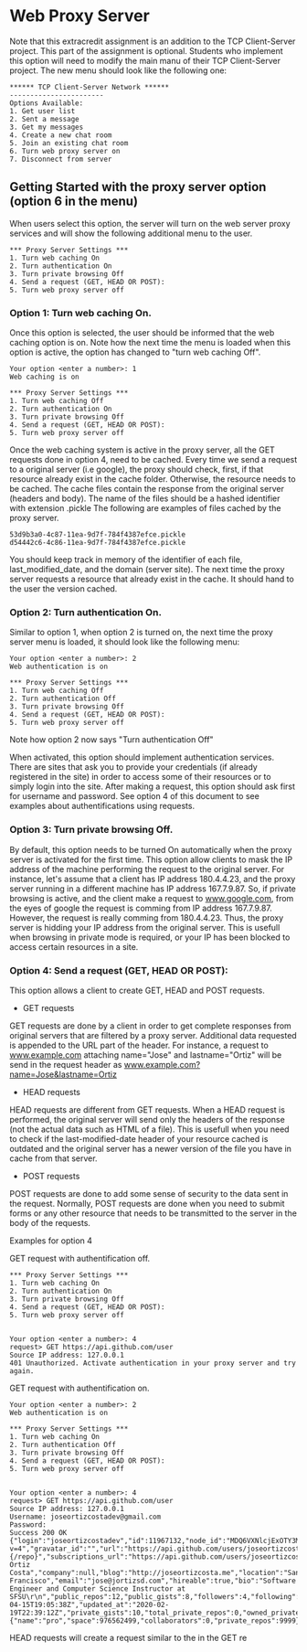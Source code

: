 # Web Proxy Server

Note that this extracredit assignment is an addition to the TCP Client-Server project. This part of the assignment is optional. Students who implement this option will need to modify the main manu of their TCP Client-Server project. The new menu should look like the following one: 

```
****** TCP Client-Server Network ******
-----------------------
Options Available:
1. Get user list
2. Sent a message
3. Get my messages
4. Create a new chat room
5. Join an existing chat room
6. Turn web proxy server on
7. Disconnect from server
```

## Getting Started with the proxy server option (option 6 in the menu)

When users select this option, the server will turn on the web server proxy services and will show the following additional menu to the user. 

```
*** Proxy Server Settings *** 
1. Turn web caching On
2. Turn authentication On
3. Turn private browsing Off
4. Send a request (GET, HEAD OR POST): 
5. Turn web proxy server off

```

### Option 1: Turn web caching On. 
  
Once this option is selected, the user should be informed that the web caching option is on. Note how the next time the 
menu is loaded when this option is active, the option has changed to "turn web caching Off". 
  
```
Your option <enter a number>: 1
Web caching is on

*** Proxy Server Settings *** 
1. Turn web caching Off
2. Turn authentication On
3. Turn private browsing Off
4. Send a request (GET, HEAD OR POST): 
5. Turn web proxy server off
```
Once the web caching system is active in the proxy server, all the GET requests done in option 4, need to be cached. Every time we send a request to a original server (i.e google), the proxy should check, first, if that resource already exist in the cache folder. Otherwise, the resource needs to be cached. The cache files contain the response from the original server (headers and body). The name of the files should be a hashed identifier with extension .pickle The following are examples of files cached by the proxy server. 

```
53d9b3a0-4c87-11ea-9d7f-784f4387efce.pickle
d54442c6-4c86-11ea-9d7f-784f4387efce.pickle
```
You should keep track in memory of the identifier of each file, last_modified_date, and the domain (server site). The next time the proxy server requests a resource that already exist in the cache. It should hand to the user the version cached. 

### Option 2: Turn authentication On.

Similar to option 1, when option 2 is turned on, the next time the proxy server menu is loaded, it should look like the following menu:

```
Your option <enter a number>: 2
Web authentication is on

*** Proxy Server Settings *** 
1. Turn web caching Off
2. Turn authentication Off
3. Turn private browsing Off
4. Send a request (GET, HEAD OR POST): 
5. Turn web proxy server off
```

Note how option 2 now says "Turn authentication Off"

When activated, this option should implement authentication services. There are sites that ask you to provide your credentials (if already registered in the site) in order to access some of their resources or to simply login into the site. After making a request, this option should ask first for username and password. See option 4 of this document to see examples about authentifications using requests.

### Option 3: Turn private browsing Off.

By default, this option needs to be turned On automatically when the proxy server is activated for the first time. This option allow clients to mask the IP address of the machine performing the request to the original server. For instance, let's assume that a client has IP address 180.4.4.23, and the proxy server running in a different machine has IP address 167.7.9.87. So, if private browsing is active, and the client make a request to www.google.com, from the eyes of google the request is comming from IP address 167.7.9.87. However, the request is really comming from 180.4.4.23. Thus, the proxy server is hidding your IP address from the original server. This is usefull when browsing in private mode is required, or your IP has been blocked to access certain resources in a site. 

### Option 4: Send a request (GET, HEAD OR POST): 

This option allows a client to create GET, HEAD and POST requests. 

* GET requests 

GET requests are done by a client in order to get complete responses from original servers that are filtered by a proxy server. Additional data requested is appended to the URL part of the header. For instance, a request to www.example.com attaching name="Jose" and lastname="Ortiz" will be send in the request header as www.example.com?name=Jose&lastname=Ortiz 

* HEAD requests

HEAD requests are different from GET requests. When a HEAD request is performed, the original server will send only the headers of the response (not the actual data such as HTML of a file). This is usefull when you need to check if the last-modified-date header of your resource cached is outdated and the original server has a newer version of the file you have in cache from that server. 

* POST requests

POST requests are done to add some sense of security to the data sent in the request. Normally, POST requests are done when you need to submit forms or any other resource that needs to be transmitted to the server in the body of the requests. 

Examples for option 4 

GET request with authentification off.

```
*** Proxy Server Settings *** 
1. Turn web caching On
2. Turn authentication On
3. Turn private browsing Off
4. Send a request (GET, HEAD OR POST): 
5. Turn web proxy server off


Your option <enter a number>: 4
request> GET https://api.github.com/user
Source IP address: 127.0.0.1
401 Unauthorized. Activate authentication in your proxy server and try again.
```

GET request with authentification on.

```
Your option <enter a number>: 2
Web authentication is on

*** Proxy Server Settings *** 
1. Turn web caching On
2. Turn authentication Off
3. Turn private browsing Off
4. Send a request (GET, HEAD OR POST): 
5. Turn web proxy server off


Your option <enter a number>: 4
request> GET https://api.github.com/user
Source IP address: 127.0.0.1
Username: joseortizcostadev@gmail.com
Password: 
Success 200 OK
{"login":"joseortizcostadev","id":11967132,"node_id":"MDQ6VXNlcjExOTY3MTMy","avatar_url":"https://avatars0.githubusercontent.com/u/11967132?v=4","gravatar_id":"","url":"https://api.github.com/users/joseortizcostadev","html_url":"https://github.com/joseortizcostadev","followers_url":"https://api.github.com/users/joseortizcostadev/followers","following_url":"https://api.github.com/users/joseortizcostadev/following{/other_user}","gists_url":"https://api.github.com/users/joseortizcostadev/gists{/gist_id}","starred_url":"https://api.github.com/users/joseortizcostadev/starred{/owner}{/repo}","subscriptions_url":"https://api.github.com/users/joseortizcostadev/subscriptions","organizations_url":"https://api.github.com/users/joseortizcostadev/orgs","repos_url":"https://api.github.com/users/joseortizcostadev/repos","events_url":"https://api.github.com/users/joseortizcostadev/events{/privacy}","received_events_url":"https://api.github.com/users/joseortizcostadev/received_events","type":"User","site_admin":false,"name":"Jose Ortiz Costa","company":null,"blog":"http://joseortizcosta.me","location":"San Francisco","email":"jose@jortizsd.com","hireable":true,"bio":"Software Engineer and Computer Science Instructor at SFSU\r\n","public_repos":12,"public_gists":8,"followers":4,"following":3,"created_at":"2015-04-15T19:05:38Z","updated_at":"2020-02-19T22:39:12Z","private_gists":10,"total_private_repos":0,"owned_private_repos":0,"disk_usage":36322,"collaborators":0,"two_factor_authentication":false,"plan":{"name":"pro","space":976562499,"collaborators":0,"private_repos":9999}}
```





HEAD requests will create a request similar to the  in the GET re







  
